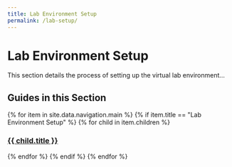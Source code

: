 ```yaml
---
title: Lab Environment Setup
permalink: /lab-setup/
---
```


# Lab Environment Setup

This section details the process of setting up the virtual lab environment...

## Guides in this Section

<div class="feature__row">
{% for item in site.data.navigation.main %}
  {% if item.title == "Lab Environment Setup" %}
    {% for child in item.children %}
      <div class="archive__item">
        <h3 class="archive__item-title">
          <a href="{{ child.url | relative_url }}" rel="permalink">{{ child.title }}</a>
        </h3>
        <!-- Para la descripción, tendrías que añadirla también en _data/navigation.yml -->
        <!-- <p class="archive__item-excerpt">{{ child.description }}</p> -->
      </div>
    {% endfor %}
  {% endif %}
{% endfor %}
</div>
